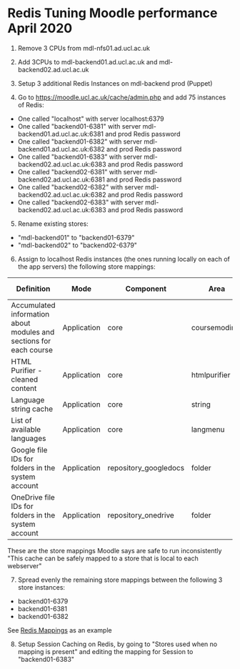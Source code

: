 # Redis Tuning Moodle performance April 2020

1) Remove 3 CPUs from mdl-nfs01.ad.ucl.ac.uk

2) Add 3CPUs to mdl-backend01.ad.ucl.ac.uk and mdl-backend02.ad.ucl.ac.uk

3) Setup 3 additional Redis Instances on mdl-backend prod (Puppet)

4) Go to <https://moodle.ucl.ac.uk/cache/admin.php> and add 75 instances of Redis:

-   One called "localhost" with server localhost:6379
-   One called "backend01-6381" with server mdl-backend01.ad.ucl.ac.uk:6381 and prod Redis password
-   One called "backend01-6382" with server mdl-backend01.ad.ucl.ac.uk:6382 and prod Redis password
-   One called "backend01-6383" with server mdl-backend02.ad.ucl.ac.uk:6383 and prod Redis password
-   One called "backend02-6381" with server mdl-backend02.ad.ucl.ac.uk:6381 and prod Redis password
-   One called "backend02-6382" with server mdl-backend02.ad.ucl.ac.uk:6382 and prod Redis password
-   One called "backend02-6383" with server mdl-backend02.ad.ucl.ac.uk:6383 and prod Redis password

5) Rename existing stores:

-   "mdl-backend01" to "backend01-6379"
-   "mdl-backend02" to "backend02-6379"

6) Assign to localhost Redis instances (the ones running locally on each of the app servers) the following store mappings:

| Definition                                                         | Mode        | Component              | Area          | Store mappings |
|--------------------------------------------------------------------|-------------|------------------------|---------------|----------------|
| Accumulated information about modules and sections for each course | Application | core                   | coursemodinfo | localhost      |
| HTML Purifier - cleaned content                                    | Application | core                   | htmlpurifier  | localhost      |
| Language string cache                                              | Application | core                   | string        | localhost      |
| List of available languages                                        | Application | core                   | langmenu      | localhost      |
| Google file IDs for folders in the system account                  | Application | repository\_googledocs | folder        | localhost      |
| OneDrive file IDs for folders in the system account                | Application | repository\_onedrive   | folder        | localhost      |

These are the store mappings Moodle says are safe to run inconsistently "This cache can be safely mapped to a store that is local to each webserver"

7) Spread evenly the remaining store mappings between the following 3 store instances:

-   backend01-6379
-   backend01-6381
-   backend01-6382

See [Redis Mappings](Redis_Mappings) as an example

8) Setup Session Caching on Redis, by going to "Stores used when no mapping is present" and editing the mapping for Session to "backend01-6383"


